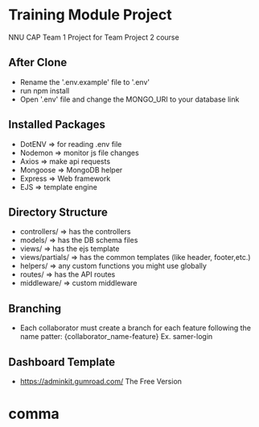 # Training Module Project

NNU CAP Team 1 Project for Team Project 2 course

## After Clone

- Rename the '.env.example' file to '.env'
- run npm install
- Open '.env' file and change the MONGO_URI to your database link

## Installed Packages

- DotENV => for reading .env file
- Nodemon => monitor js file changes
- Axios => make api requests
- Mongoose => MongoDB helper
- Express => Web framework
- EJS => template engine

## Directory Structure

- controllers/ => has the controllers
- models/ => has the DB schema files
- views/ => has the ejs template
- views/partials/ => has the common templates (like header, footer,etc.)
- helpers/ => any custom functions you might use globally
- routes/ => has the API routes
- middleware/ => custom middleware

## Branching

- Each collaborator must create a branch for each feature following the name patter: {collaborator_name-feature}
  Ex. samer-login

## Dashboard Template

- https://adminkit.gumroad.com/
  The Free Version
# comma
